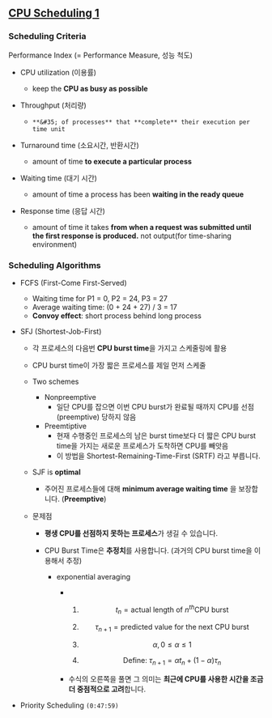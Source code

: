 ## [CPU Scheduling 1](https://core.ewha.ac.kr/publicview/C0101020140328151311578473?vmode=f)



### Scheduling Criteria

Performance Index (= Performance Measure, 성능 척도)

- CPU utilization (이용률)

  - keep the **CPU as busy as possible**
- Throughput (처리량)

  - 	**&#35; of processes** that **complete** their execution per time unit
- Turnaround time (소요시간, 반환시간)
  - amount of time **to execute a particular process**
- Waiting time (대기 시간)
  - amount of time a process has been **waiting in the ready queue**
- Response time (응답 시간)
  - amount of time it takes **from when a request was submitted until the first response is produced.** not output(for time-sharing environment)



### Scheduling Algorithms

- FCFS (First-Come First-Served)

  - Waiting time for P1 = 0, P2 = 24, P3 = 27
  - Average waiting time: (0 + 24 + 27) / 3 = 17
  - **Convoy effect**: short process behind long process

- SFJ (Shortest-Job-First)

  - 각 프로세스의 다음번 **CPU burst time**을 가지고 스케줄링에 활용

  - CPU burst time이 가장 짧은 프로세스를 제일 먼저 스케줄

  - Two schemes

    - Nonpreemptive
      - 일단 CPU를 잡으면 이번 CPU burst가 완료될 때까지 CPU를 선점(preemptive) 당하지 않음
    - Preemtiptive
      - 현재 수행중인 프로세스의 남은 burst time보다 더 짧은 CPU burst time을 가지는 새로운 프로세스가 도착하면 CPU를 빼앗음
      - 이 방법을 Shortest-Remaining-Time-First (SRTF) 라고 부릅니다.

  - SJF is **optimal**

    - 주어진 프로세스들에 대해 **minimum average waiting time** 을 보장합니다. (**Preemptive**)

  - 문제점

    - **평생 CPU를 선점하지 못하는 프로세스**가 생길 수 있습니다.

    - CPU Burst Time은 **추정치**를 사용합니다. (과거의 CPU burst time을 이용해서 추정)

      - exponential averaging

        - 1. $$
             t_n = \text{actual length of } n^{th} \text{CPU burst}
             $$
        
          2. $$
             \tau_{n+1} = \text{predicted value for the next CPU burst}
             $$
        
          3. $$
             \alpha, 0 \le \alpha \le 1
             $$
        
          4. $$
             \text{Define: } \tau_{n+1} = \alpha t_n + (1-\alpha) \tau_n
             $$
        
        - 수식의 오른쪽을 풀면 그 의미는 **최근에 CPU를 사용한 시간을 조금 더 중점적으로 고려**합니다.
  
- Priority Scheduling `(0:47:59)`





